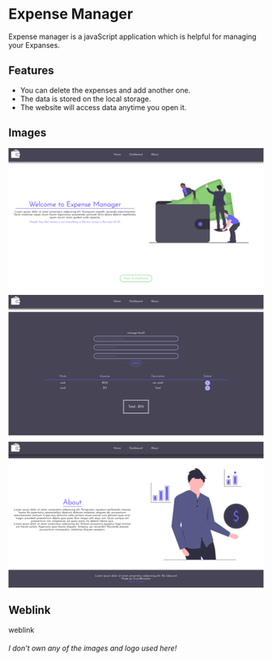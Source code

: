 # Expense Manager

Expense manager is a javaScript application which is helpful for managing your Expanses.

## Features

- You can delete the expenses and add another one.
- The data is stored on the local storage.
- The website will access data anytime you open it.

## Images

![Screenshot1](./images/ScreenShots/Screenshot1.png)
![Screenshot2](./images/ScreenShots/Screenshot2.png)
![Screenshot3](./images/ScreenShots/Screenshot3.png)

## Weblink

weblink



###### I don't own any of the images and logo used here!
